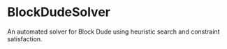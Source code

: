 # BlockDudeSolver
An automated solver for Block Dude using heuristic search and constraint satisfaction.
